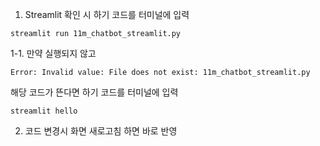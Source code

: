 1. Streamlit 확인 시 하기 코드를 터미널에 입력
<pre><code>streamlit run 11m_chatbot_streamlit.py</code></pre>

1-1. 만약 실행되지 않고
<pre><code>Error: Invalid value: File does not exist: 11m_chatbot_streamlit.py</code></pre>
해당 코드가 뜬다면 하기 코드를 터미널에 입력
<pre><code>streamlit hello</code></pre>

2. 코드 변경시 화면 새로고침 하면 바로 반영
